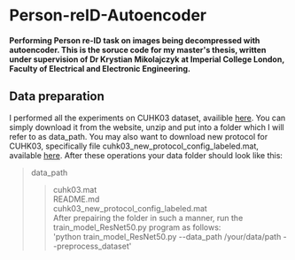 # Person-reID-Autoencoder
#### Performing Person re-ID task on images being decompressed with autoencoder. This is the soruce code for my master's thesis, written under supervision of Dr Krystian Mikolajczyk at Imperial College London, Faculty of Electrical and Electronic Engineering.
## Data preparation
I performed all the experiments on CUHK03 dataset, availible [here](http://www.ee.cuhk.edu.hk/~xgwang/CUHK_identification.html). You can simply download it from the website, unzip and put into a folder which I will refer to as data_path. You may also want to download new protocol for CUHK03, specifically file cuhk03_new_protocol_config_labeled.mat, available [here](https://github.com/zhunzhong07/person-re-ranking/tree/master/evaluation/data/CUHK03). After these operations your data folder should look like this:  
> data_path
>> cuhk03.mat  
>> README.md  
>> cuhk03_new_protocol_config_labeled.mat  
After prepairing the folder in such a manner, run the train_model_ResNet50.py program as follows:  
'python train_model_ResNet50.py --data_path /your/data/path --preprocess_dataset'

